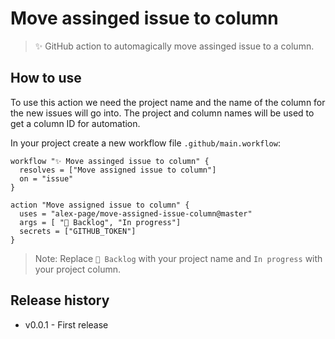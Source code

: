 # Move assinged issue to column

> ✨ GitHub action to automagically move assinged issue to a column.


## How to use

To use this action we need the project name and the name of the column for the new issues will go into. The project and column names will be used to get a column ID for automation.

In your project create a new workflow file `.github/main.workflow`:
```
workflow "✨ Move assinged issue to column" {
  resolves = ["Move assigned issue to column"]
  on = "issue"
}

action "Move assigned issue to column" {
  uses = "alex-page/move-assigned-issue-column@master"
  args = [ "🎒 Backlog", "In progress"]
  secrets = ["GITHUB_TOKEN"]
}
```

> Note: Replace `🎒 Backlog` with your project name and `In progress` with your project column.


## Release history

- v0.0.1 - First release
